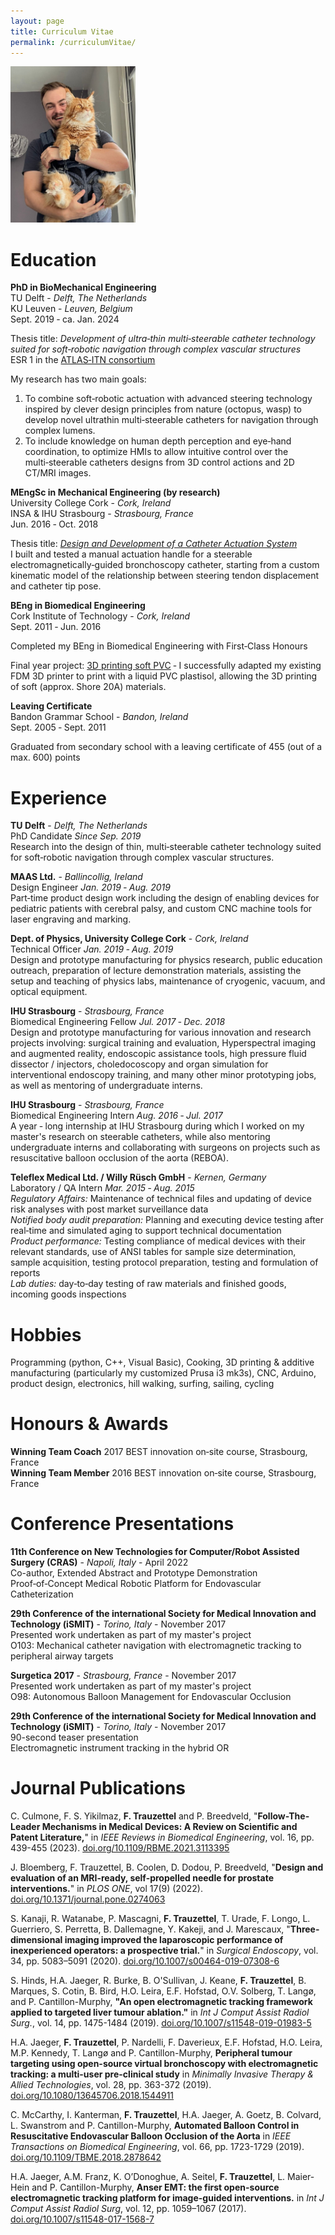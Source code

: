 ```yaml
---
layout: page
title: Curriculum Vitae
permalink: /curriculumVitae/
---
```


<img src="/assets/avatar.JPG" width="200px" >

# Education
**PhD in BioMechanical Engineering**  
TU Delft - *Delft, The Netherlands*  
KU Leuven - *Leuven, Belgium*  
Sept. 2019 ‑ ca. Jan. 2024   
  
Thesis title: *Development of ultra‑thin multi‑steerable catheter technology suited for soft‑robotic navigation through complex vascular structures*   
ESR 1 in the [ATLAS‑ITN consortium](https://atlas-itn.eu/project/esrs-description/)  

My research has two main goals: 
1. To combine soft‑robotic actuation with advanced steering technology inspired by clever design principles from nature (octopus, wasp) to develop novel  ultrathin multi‑steerable catheters for navigation through complex lumens.
2. To include knowledge on human depth perception and eye‑hand coordination, to optimize HMIs to allow intuitive control over the  multi‑steerable catheters designs from 3D control actions and 2D CT/MRI images.
  
**MEngSc in Mechanical Engineering (by research)**  
University College Cork - *Cork, Ireland*  
INSA & IHU Strasbourg - *Strasbourg, France*  
Jun. 2016 ‑ Oct. 2018  
  
Thesis title: [*Design and Development of a Catheter Actuation System*](/assets/Thesis.pdf)  
I built and tested a manual actuation handle for a steerable electromagnetically‑guided bronchoscopy catheter, starting from a custom kinematic model of the relationship between steering tendon displacement and catheter tip pose.



**BEng in Biomedical Engineering**  
Cork Institute of Technology - *Cork, Ireland*  
Sept. 2011 ‑ Jun. 2016   
  
Completed my BEng in Biomedical Engineering with First‑Class Honours
  
Final year project: [3D printing soft PVC](/assets/Trauzettel_Fabian_FYP2016.pdf) ‑ I successfully adapted my existing FDM 3D printer to print with a liquid PVC plastisol, allowing the 3D printing of soft (approx. Shore 20A) materials.  

**Leaving Certificate**  
Bandon Grammar School - *Bandon, Ireland*  
Sept. 2005 ‑ Sept. 2011  

Graduated from secondary school with a leaving certificate of 455 (out of a max. 600) points  


# Experience

**TU Delft** - *Delft, The Netherlands*  
PhD Candidate *Since Sep. 2019*   
Research into the design of thin, multi‑steerable catheter technology suited for soft‑robotic navigation through complex vascular structures.

**MAAS Ltd.** - *Ballincollig, Ireland*  
Design Engineer *Jan. 2019 ‑ Aug. 2019*  
Part‑time product design work including the design of enabling devices for pediatric patients with cerebral palsy, and custom CNC machine tools for laser engraving and marking.

**Dept. of Physics, University College Cork** - *Cork, Ireland*  
Technical Officer *Jan. 2019 ‑ Aug. 2019*  
Design and prototype manufacturing for physics research, public education outreach, preparation of lecture demonstration materials, assisting the setup and teaching of physics labs, maintenance of cryogenic, vacuum, and optical equipment.
  
**IHU Strasbourg** - *Strasbourg, France*  
Biomedical Engineering Fellow *Jul. 2017 ‑ Dec. 2018*  
Design and prototype manufacturing for various innovation and research projects involving: surgical training and evaluation, Hyperspectral imaging and augmented reality, endoscopic assistance tools, high pressure fluid dissector / injectors, choledocoscopy and organ simulation for interventional endoscopy training, and many other minor prototyping jobs, as well as mentoring of undergraduate interns.
  
**IHU Strasbourg** - *Strasbourg, France*  
Biomedical Engineering Intern *Aug. 2016 ‑ Jul. 2017*  
A year ‑ long internship at IHU Strasbourg during which I worked on my master's research on steerable catheters, while also mentoring undergraduate interns and collaborating with surgeons on projects such as resuscitative balloon occlusion of the aorta (REBOA).
  
**Teleflex Medical Ltd. / Willy Rüsch GmbH** - *Kernen, Germany*  
Laboratory / QA Intern *Mar. 2015 ‑ Aug. 2015*  
*Regulatory Affairs:* Maintenance of technical files and updating of device risk analyses with post market surveillance data  
*Notified body audit preparation:* Planning and executing device testing after real‑time and simulated aging to support technical documentation  
*Product performance:* Testing compliance of medical devices with their relevant standards, use of ANSI tables for sample size determination, sample acquisition, testing protocol preparation, testing and formulation of reports  
*Lab duties:* day‑to‑day testing of raw materials and finished goods, incoming goods inspections

# Hobbies

Programming (python, C++, Visual Basic), Cooking, 3D printing & additive manufacturing (particularly my customized Prusa i3 mk3s), CNC, Arduino, product design, electronics, hill walking, surfing, sailing, cycling

# Honours & Awards
**Winning Team Coach** 2017 BEST innovation on‑site course, Strasbourg, France  
**Winning Team Member** 2016 BEST innovation on‑site course, Strasbourg, France  

# Conference Presentations
**11th Conference on New Technologies for Computer/Robot Assisted Surgery (CRAS)** - *Napoli, Italy*  - April 2022   
Co-author, Extended Abstract and Prototype Demonstration  
Proof‑of‑Concept Medical Robotic Platform for Endovascular Catheterization
  
**29th Conference of the international Society for Medical Innovation and Technology (iSMIT)** - *Torino, Italy* - November 2017  
Presented work undertaken as part of my master's project  
O103: Mechanical catheter navigation with electromagnetic tracking to peripheral airway targets
  
**Surgetica 2017** - *Strasbourg, France* - November 2017  
Presented work undertaken as part of my master's project  
O98: Autonomous Balloon Management for Endovascular Occlusion  

**29th Conference of the international Society for Medical Innovation and Technology (iSMIT)** - *Torino, Italy* - November 2017  
90-second teaser presentation  
Electromagnetic instrument tracking in the hybrid OR  

# Journal Publications

C. Culmone, F. S. Yikilmaz, **F. Trauzettel** and P. Breedveld, "**Follow-The-Leader Mechanisms in Medical Devices: A Review on Scientific and Patent Literature,**" in *IEEE Reviews in Biomedical Engineering*, vol. 16, pp. 439-455 (2023). [doi.org/10.1109/RBME.2021.3113395]()
  
J. Bloemberg, F. Trauzettel, B. Coolen, D. Dodou, P. Breedveld, "**Design and evaluation of an MRI-ready, self-propelled needle for prostate interventions.**" in *PLOS ONE*, vol 17(9) (2022). [doi.org/10.1371/journal.pone.0274063]()
  
S. Kanaji, R. Watanabe, P. Mascagni, **F. Trauzettel**, T. Urade, F. Longo, L. Guerriero, S. Perretta, B. Dallemagne, Y. Kakeji, and J. Marescaux, "**Three-dimensional imaging improved the laparoscopic performance of inexperienced operators: a prospective trial.**" in *Surgical Endoscopy*, vol. 34, pp. 5083–5091 (2020). [doi.org/10.1007/s00464-019-07308-6]()
  
S. Hinds, H.A. Jaeger, R. Burke, B. O'Sullivan, J. Keane, **F. Trauzettel**, B. Marques, S. Cotin, B. Bird, H.O. Leira, E.F. Hofstad, O.V. Solberg, T. Langø, and P. Cantillon-Murphy, **"An open electromagnetic tracking framework applied to targeted liver tumour ablation."** in *Int J Comput Assist Radiol Surg.*, vol. 14, pp. 1475-1484 (2019). [doi.org/10.1007/s11548-019-01983-5]()
  
H.A. Jaeger, **F. Trauzettel**, P. Nardelli, F. Daverieux, E.F. Hofstad, H.O. Leira, M.P. Kennedy, T. Langø and P. Cantillon-Murphy, **Peripheral tumour targeting using open-source virtual bronchoscopy with electromagnetic tracking: a multi-user pre-clinical study** in *Minimally Invasive Therapy & Allied Technologies*, vol. 28, pp. 363-372 (2019).  [doi.org/10.1080/13645706.2018.1544911]()
  
C. McCarthy, I. Kanterman, **F. Trauzettel**, H.A. Jaeger, A. Goetz, B. Colvard, L. Swanstrom and P. Cantillon-Murphy, **Automated Balloon Control in Resuscitative Endovascular Balloon Occlusion of the Aorta** in *IEEE Transactions on Biomedical Engineering*, vol. 66, pp. 1723-1729 (2019). [doi.org/10.1109/TBME.2018.2878642]()
  
H.A. Jaeger, A.M. Franz, K. O’Donoghue, A. Seitel, **F. Trauzettel**, L. Maier-Hein and P. Cantillon-Murphy,  **Anser EMT: the first open-source electromagnetic tracking platform for image-guided interventions.** in *Int J Comput Assist Radiol Surg*, vol. 12, pp. 1059–1067 (2017). [doi.org/10.1007/s11548-017-1568-7]()
